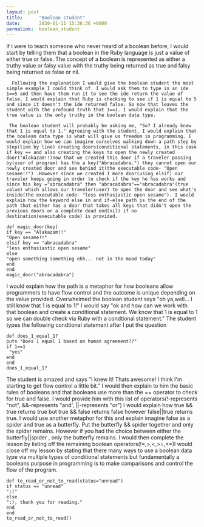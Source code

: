 ```yaml
---
layout: post
title:      "Boolean student"
date:       2020-01-11 15:36:36 +0000
permalink:  boolean_student
---
```



   If i were to teach someone who never heard of a boolean before, I would start by telling them that a boolean in the Ruby language is just a value of either true or false. The concept of a boolean is represented as either a truthy value or falsy value with the truthy being returned as true and falsy being returned as false or nil.
	 
      Following the explanation I would give the boolean student the most simple example I could think of. I would ask them to type in an ide 1==5 and then have them run it to see the ide return the value of false. I would explain that Ruby is checking to see if 1 is equal to 5 and since it doesn't the ide returned false. So now that leaves the student with the profound truth that 1==1. I would explain that the true value is the only truthy in the boolean data type.
			
     The boolean student will probably be asking me, "So? I already knew that 1 is equal to 1." Agreeing with the student, I would explain that the boolean data type is what will give us freedom in programming. I would explain how we can imagine ourselves walking down a path step by step(line by line) creating doors(conditional statements, in this case if key == and also creating the keys to open the newly created door("Alakazam!!)now that we created this door if a traveler passing by(user of program) has the a key("Abracadabra.") they cannot open our newly created door and see behind it(the executable code- "Open sesame!!") .However since we created 1 more door(using elsif) our traveler keeps going in order to check if the key he has works and since his key ="abracadabra" then "abracadabra"=="abracadabra"(true value) which allows our traveler(user) to open the door and see what's inside(the executable code- "less enthusiastic open sesame"). I would explain how the keyword else in and if-else path is the end of the path that either has a door that takes all keys that didn't open the previous doors or a complete dead end(nil) if no destination(executable code) is provided.
  ```
def magic_door(key)
if key == "Alakazam!!"
 "Open sesame!!"
 elsif key == "abracadabra"
 "less enthusiastic open sesame"
else 
 "open something something ehh... not in the mood today"
end 
end
magic_door("abracadabra")
```
I would explain how the path is a metaphor for how booleans allow programmers to have flow control and the outcome is unique depending on the value provided. Overwhelmed the boolean student says "oh ya,well... I still know that 1 is equal to 1!" I would  say "ok and how can we work with that boolean and create a conditional statement. We know that 1 is equal to 1 so we can double check via Ruby with a condtional statement." The student types the following condtional statement after I put the question 
```
def does_1_equal_1?
puts "Does 1 equal 1 based on human agreement??"
if 1==1
 "yes"
end
end
does_1_equal_1?
```
  The student is amazed and says "I knew it! Thats awesome! I think I'm starting to get flow control a little bit." I would then explain to him the basic rules of booleans and that booleans use more than the == operator to check for true and false. I would provide him with this list of operators(!-represents "not", &&-represents "and', ||-represents "or") I would explain how true && true returns true but true && false returns false however false||true returns true. I would use another metaphor for this and explain imagine false as a spider and true as a butterfly. Put the butterfly && spider together and only the spider remains. However if you had the choice between either the butterfly||spider , only the butterfly remains. I would then complete the lesson by listing off the remaining boolean operators(!=,>,<,>=,<=)I would close off my lesson by stating that there many ways to use a boolean data type via multiple types of conditional statements but fundamentally a booleans purpose in programming is to make comparisons and control the flow of the program. 
```
def to_read_or_not_to_read(status="unread")
if status == "unread"
":("
else
":), thank you for reading."
end
end 
to_read_or_not_to_read()
```

